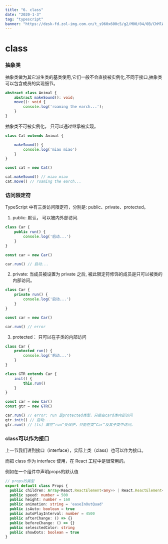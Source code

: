 ```yaml
---
title: "6. class"
date: "2020-1-3"
tag: "typescript"
banner: "https://desk-fd.zol-img.com.cn/t_s960x600c5/g2/M00/04/0B/ChMlWl0-oHmIDZvqAAdz3RsOKEYAAMMNwPQhEkAB3P1417.jpg"
---
```


# class

### 抽象类
抽象类做为其它派生类的基类使用,它们一般不会直接被实例化,不同于接口,抽象类可以包含成员的实现细节。
```ts
abstract class Animal {
    abstract makeSound(): void;
    move(): void {
        console.log('roaming the earch...');
    }
}
```
抽象类不可被实例化， 只可以通过继承被实现。
```ts
class Cat extends Animal {

    makeSound() {
        console.log('miao miao')
    }
}

const cat = new Cat()

cat.makeSound() // miao miao
cat.move() // roaming the earch...
```

### 访问限定符
TypeScript 中有三类访问限定符，分别是: public、private、protected。

1. public: 默认， 可以被内外部访问.
```ts
class Car {
    public run() {
        console.log('启动...')
    }
}

const car = new Car()

car.run() // 启动...
```
2. private: 当成员被设置为 private 之后, 被此限定符修饰的成员是只可以被类的内部访问。
```ts
class Car {
    private run() {
        console.log('启动...')
    }
}

const car = new Car()

car.run() // error
```

3. protected： 只可以在子类的内部访问
```ts
class Car {
    protected run() {
        console.log('启动...')
    }
}

class GTR extends Car {
    init() {
        this.run()
    }
}

const car = new Car()
const gtr = new GTR()

car.run() // error: run 是protected类型，只能在card类内部访问
gtr.init() // 启动...
gtr.run() // [ts] 属性“run”受保护，只能在类“Car”及其子类中访问。
```

### class可以作为接口
上一节我们讲到接口（interface），实际上类（class）也可以作为接口。

而把 class 作为 interface 使用，在 React 工程中是很常用的。

例如在一个组件中声明props的默认值
```ts
// props的类型
export default class Props {
  public children: Array<React.ReactElement<any>> | React.ReactElement<any> | never[] = []
  public speed: number = 500
  public height: number = 160
  public animation: string = 'easeInOutQuad'
  public isAuto: boolean = true
  public autoPlayInterval: number = 4500
  public afterChange: () => {}
  public beforeChange: () => {}
  public selesctedColor: string
  public showDots: boolean = true
}
```